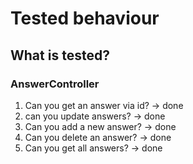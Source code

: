 # Tested behaviour

## What is tested?

### AnswerController

1. Can you get an answer via id? -> done
2. can you update answers? -> done
3. Can you add a new answer? -> done
4. Can you delete an answer? -> done
5. Can you get all answers? -> done